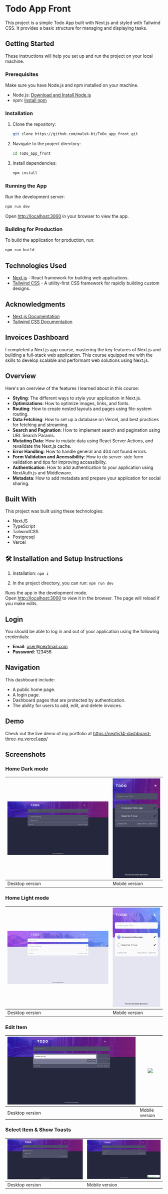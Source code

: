 # Todo App Front

This project is a simple Todo App built with Next.js and styled with Tailwind CSS. It provides a basic structure for managing and displaying tasks.

## Getting Started

These instructions will help you set up and run the project on your local machine.

### Prerequisites

Make sure you have Node.js and npm installed on your machine.

- Node.js: [Download and Install Node.js](https://nodejs.org/)
- npm: [Install npm](https://www.npmjs.com/get-npm)

### Installation

1. Clone the repository:

   ```bash
   git clone https://github.com/malek-bt/ToDo_app_front.git
   ```

2. Navigate to the project directory:

   ```bash
   cd ToDo_app_front
   ```

3. Install dependencies:

   ```bash
   npm install
   ```

### Running the App

Run the development server:

```bash
npm run dev
```

Open [http://localhost:3000](http://localhost:3000) in your browser to view the app.

### Building for Production

To build the application for production, run:

```bash
npm run build
```


## Technologies Used

- [Next.js](https://nextjs.org/) - React framework for building web applications.
- [Tailwind CSS](https://tailwindcss.com/) - A utility-first CSS framework for rapidly building custom designs.




## Acknowledgments

- [Next.js Documentation](https://nextjs.org/docs)
- [Tailwind CSS Documentation](https://tailwindcss.com/docs)





















## Invoices Dashboard

I completed a Next.js app course, mastering the key features of Next.js and building a full-stack web application. This course equipped me with the skills to develop scalable and performant web solutions using Next.js.


## Overview

Here's an overview of the features I learned about in this course:

- **Styling**: The different ways to style your application in Next.js.
- **Optimizations**: How to optimize images, links, and fonts.
- **Routing**: How to create nested layouts and pages using file-system routing.
- **Data Fetching**: How to set up a database on Vercel, and best practices for fetching and streaming.
- **Search and Pagination**: How to implement search and pagination using URL Search Params.
- **Mutating Data**: How to mutate data using React Server Actions, and revalidate the Next.js cache.
- **Error Handling**: How to handle general and 404 not found errors.
- **Form Validation and Accessibility**: How to do server-side form validation and tips for improving accessibility.
- **Authentication**: How to add authentication to your application using NextAuth.js and Middleware.
- **Metadata**: How to add metadata and prepare your application for social sharing.


## Built With

This project was built using these technologies:

- NextJS 
- TypeScript
- TailwindCSS
- Postgresql
- Vercel

## 🛠 Installation and Setup Instructions

1. Installation: `npm i`

2. In the project directory, you can run: `npm run dev`

Runs the app in the development mode.\
Open [http://localhost:3000](http://localhost:3000) to view it in the browser.
The page will reload if you make edits.

## Login

You should be able to log in and out of your application using the following credentials:

- **Email**: user@nextmail.com
- **Password**: 123456

## Navigation

This dashboard include:

- A public home page.
- A login page.
- Dashboard pages that are protected by authentication.
- The ability for users to add, edit, and delete invoices.


## Demo

Check out the live demo of my portfolio at https://nextjs14-dashboard-three-nu.vercel.app/

## Screenshots

### Home Dark mode

| ![](./screens/home-dark-desktop.png) | ![](./screens/home-dark-mobile.png) |
| ------------------------------ | ----------------------------- |
| Desktop version                | Mobile version                |

### Home Light mode

| ![](./screens/home-light-desktop.png) | ![](./screens/home-light-mobile.png) |
| ------------------------------ | ----------------------------- |
| Desktop version                | Mobile version                |

### Edit Item

| ![](./screens/edit-desktop.png) | ![](./screens/edit-mobile.jpeg) |
| ------------------------------ | ----------------------------- |
| Desktop version                | Mobile version                |

### Select Item & Show Toasts

| ![](./screens/select-desktop.png) | ![](./screens/show-toast.png) |
| ------------------------------ | ----------------------------- |
| Desktop version                | Mobile version                |

            



